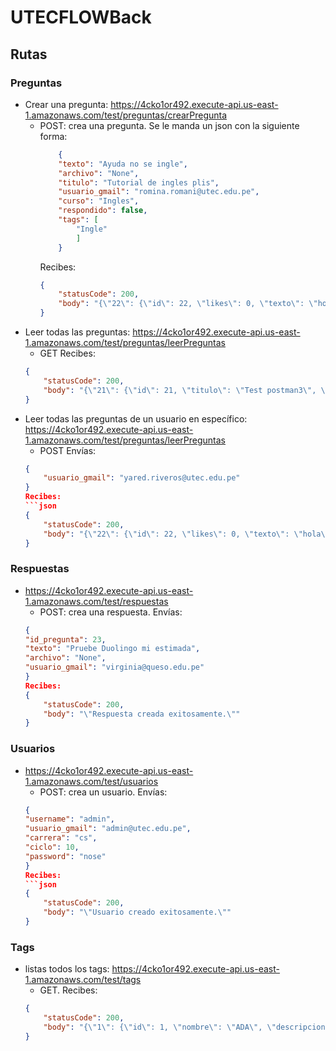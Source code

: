 # UTECFLOWBack

## Rutas

### Preguntas

- Crear una pregunta: https://4cko1or492.execute-api.us-east-1.amazonaws.com/test/preguntas/crearPregunta
    - POST: crea una pregunta. Se le manda un json con la siguiente forma:
        ```json
            {
            "texto": "Ayuda no se ingle",
            "archivo": "None",
            "titulo": "Tutorial de ingles plis",
            "usuario_gmail": "romina.romani@utec.edu.pe",
            "curso": "Ingles",
            "respondido": false,
            "tags": [
                "Ingle"
                ]
            }
        ```
        Recibes:
        ```json
        {
            "statusCode": 200,
            "body": "{\"22\": {\"id\": 22, \"likes\": 0, \"texto\": \"hola\", \"archivo\": null, \"usuario_gmail\": \"yared.riveros@utec.edu.pe\", \"titulo\": \"otro\", \"curso\": \"ADA\", \"respondido\": false}}"
        }

- Leer todas las preguntas: https://4cko1or492.execute-api.us-east-1.amazonaws.com/test/preguntas/leerPreguntas
    - GET
    Recibes:
    ```json
    {
        "statusCode": 200,
        "body": "{\"21\": {\"id\": 21, \"titulo\": \"Test postman3\", \"curso\": \"Test2\", \"respondido\": false, \"likes\": 0, \"texto\": \"hola\", \"archivo\": null, \"usuario_gmail\": \"sofiyin@patata.edu.pe\"}, \"22\": {\"id\": 22, \"titulo\": \"otro\", \"curso\": \"ADA\", \"respondido\": false, \"likes\": 0, \"texto\": \"hola\", \"archivo\": null, \"usuario_gmail\": \"yared.riveros@utec.edu.pe\"}, \"23\": {\"id\": 23, \"titulo\": \"Tutorial de ingles plis\", \"curso\": \"Ingles\", \"respondido\": false, \"likes\": 0, \"texto\": \"Ayuda no se ingle\", \"archivo\": null, \"usuario_gmail\": \"romina.romani@utec.edu.pe\"}}"
    }

- Leer todas las preguntas de un usuario en específico: https://4cko1or492.execute-api.us-east-1.amazonaws.com/test/preguntas/leerPreguntas
    - POST
    Envías:
    ```json
    {
        "usuario_gmail": "yared.riveros@utec.edu.pe"
    }
    Recibes:
    ```json
    {
        "statusCode": 200,
        "body": "{\"22\": {\"id\": 22, \"likes\": 0, \"texto\": \"hola\", \"archivo\": null, \"usuario_gmail\": \"yared.riveros@utec.edu.pe\", \"titulo\": \"otro\", \"curso\": \"ADA\", \"respondido\": false}}"
    }

### Respuestas

- https://4cko1or492.execute-api.us-east-1.amazonaws.com/test/respuestas
    - POST: crea una respuesta.
    Envías:
    ```json
    {
    "id_pregunta": 23,
    "texto": "Pruebe Duolingo mi estimada",
    "archivo": "None",
    "usuario_gmail": "virginia@queso.edu.pe"
    }
    Recibes:
    {
        "statusCode": 200,
        "body": "\"Respuesta creada exitosamente.\""
    }

### Usuarios

- https://4cko1or492.execute-api.us-east-1.amazonaws.com/test/usuarios
    - POST: crea un usuario.
    Envías:
    ```json
    {
    "username": "admin",
    "usuario_gmail": "admin@utec.edu.pe",
    "carrera": "cs",
    "ciclo": 10,
    "password": "nose"
    }
    Recibes:
    ```json
    {
        "statusCode": 200,
        "body": "\"Usuario creado exitosamente.\""
    }

### Tags

- listas todos los tags: https://4cko1or492.execute-api.us-east-1.amazonaws.com/test/tags
    - GET.
    Recibes:
    ```json
    {
        "statusCode": 200,
        "body": "{\"1\": {\"id\": 1, \"nombre\": \"ADA\", \"descripcion\": \"Se ense\ña a analizar y dise\ñar algoritmos, y mejoramiento de su complejidad\"}, \"2\": {\"id\": 2, \"nombre\": \"TEO\", \"descripcion\": \"Se ense\ñan los principios de la computacion como automatas\"}, \"3\": {\"id\": 3, \"nombre\": \"AED\", \"descripcion\": \"Se ense\ñan los tipos de estructuras de datos y su funcionamiento\"}, \"4\": {\"id\": 4, \"nombre\": \"Arquitectura\", \"descripcion\": \"Se ense\ña a dise\ñar componentes de un microprocesador\"}, \"5\": {\"id\": 5, \"nombre\": \"Progra 1\", \"descripcion\": \"Se ense\ña a programar en python\"}, \"6\": {\"id\": 6, \"nombre\": \"Progra 2\", \"descripcion\": \"Se ense\ña a programar C++\"}, \"7\": {\"id\": 7, \"nombre\": \"Intro a Computacion cuantica\", \"descripcion\": \"Se ense\ñan los principios de la cuantica\"}, \"8\": {\"id\": 8, \"nombre\": \"Ing. Software\", \"descripcion\": \"Se ense\ña como planear un proyecto, su ejecucion y su mantenimiento\"}, \"9\": {\"id\": 9, \"nombre\": \"Machine learning\", \"descripcion\": \"Se ense\ña cual es el funcionamiento y presicion de los modelos existentes\"}, \"10\": {\"id\": 10, \"nombre\": \"DBP\", \"descripcion\": \"Se ense\ña a dise\ñar y crear paginas web y aplicaciones mobiles, y subirlo a la nube para su ejecucion\"}, \"11\": {\"id\": 11, \"nombre\": \"Test\", \"descripcion\": null}, \"12\": {\"id\": 12, \"nombre\": \"Ingle\", \"descripcion\": null}}"
    }